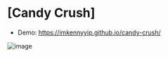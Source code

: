 # [Candy Crush]

- Demo: https://imkennyyip.github.io/candy-crush/

![image](https://github.com/SuchitraSwain/saga-candy-crush/assets/25793195/63259549-bfc9-44bd-95ce-e6f57e31b37e)
